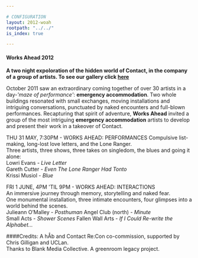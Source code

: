 ```yaml
---

# CONFIGURATION
layout: 2012-woah
rootpath: "../../"
is_index: true

---
```


#### Works Ahead 2012  
**A two night expoloration of the hidden world of Contact, in the company of a group of artists.  To see our gallery click [here](/galleries/2012-woah/index.html)**    

October 2011 saw an extraordinary coming together of over 30 artists in a day-*'maze of performance'*: **emergency accommodation**. Two whole buildings resonated with small exchanges, moving installations and intriguing conversations, punctuated by naked encounters and full-blown performances. Recapturing that spirit of adventure, **Works Ahead** invited a group of the most intriguing **emergency accommodation** artists to develop and present their work in a takeover of Contact.    

THU 31 MAY, 7:30PM - WORKS AHEAD: PERFORMANCES
Compulsive list-making, long-lost love letters, and the Lone Ranger.   
Three artists, three shows, three takes on singledom, the blues and going it alone:    
Lowri Evans - *Live Letter*   
Gareth Cutter - *Even The Lone Ranger Had Tonto*    
Krissi Musiol - *Blue*   

FRI 1 JUNE, 4PM 'TIL 9PM - WORKS AHEAD: INTERACTIONS    
An immersive journey through memory, storytelling and naked fear.   
One monumental installation, three intimate encounters, four glimpses into a world behind the scenes.   
Julieann O’Malley - *Posthuman*
Angel Club (north) - *Minute*   
Small Acts - *Shower Scenes*
Fallen Wall Arts - *If I Could Re-write the Alphabet…*    

####Credits: 
A hÅb and Contact Re:Con co-commission, supported by Chris Gilligan and UCLan.    
Thanks to Blank Media Collective.  A greenroom legacy project.    

